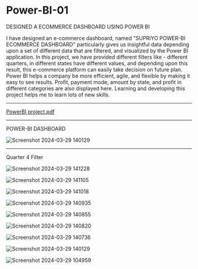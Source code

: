 # Power-BI-01
DESIGNED A ECOMMERCE DASHBOARD USING POWER BI

I have designed an e-commerce dashboard, named "SUPRIYO POWER-BI ECOMMERCE DASHBOARD" particularly gives us insightful data depending upon a set of different data that are filtered, and visualized by the Power BI application. In this project, we have provided different filters like - different quarters, in different states have different values, and depending upon this result, this e-commerce platform can easily take decision on future plan. Power BI helps a company be more efficient, agile, and flexible by making it easy to see results. Profit, payment mode, amount by state, and profit in different categories are also displayed here. Learning and developing this project helps me to learn lots of new skills.

--------------------------------------------------------------------------------------------------------------------------------------------

[PowerBI project.pdf](https://github.com/bosesupriyo/Power-BI-01/files/15160414/PowerBI.project.pdf)

--------------------------------------------------------------------------------------------------------------------------------------------

POWER-BI DASHBOARD

![Screenshot 2024-03-29 140129](https://github.com/bosesupriyo/Power-BI-01/assets/124809398/e14806da-83a8-4be0-8d8a-cb4d4d038ce5)

----------------------------------------------------------------------

Quarter 4 Filter

![Screenshot 2024-03-29 141228](https://github.com/bosesupriyo/Power-BI-01/assets/124809398/073f838e-d225-4310-9162-b370a7f88dcf)




![Screenshot 2024-03-29 141105](https://github.com/bosesupriyo/Power-BI-01/assets/124809398/46dee520-ea4e-4379-b21d-cba90d42ca44)




![Screenshot 2024-03-29 141018](https://github.com/bosesupriyo/Power-BI-01/assets/124809398/a325a7f3-b0de-439a-94c4-3121914a2736)




![Screenshot 2024-03-29 140935](https://github.com/bosesupriyo/Power-BI-01/assets/124809398/cc3b7a7d-eea2-496a-b1b2-8ba60b17a104)




![Screenshot 2024-03-29 140855](https://github.com/bosesupriyo/Power-BI-01/assets/124809398/42a97265-6622-4545-830d-0df3717ed2a0)




![Screenshot 2024-03-29 140820](https://github.com/bosesupriyo/Power-BI-01/assets/124809398/16d92767-0c1f-4c2b-9226-2c9e56f50201)




![Screenshot 2024-03-29 140736](https://github.com/bosesupriyo/Power-BI-01/assets/124809398/02715ceb-bb76-4ab1-9d5b-58115f479433)




![Screenshot 2024-03-29 140129](https://github.com/bosesupriyo/Power-BI-01/assets/124809398/e14806da-83a8-4be0-8d8a-cb4d4d038ce5)




![Screenshot 2024-03-29 104959](https://github.com/bosesupriyo/Power-BI-01/assets/124809398/4762103a-bcb5-4a12-a80d-ee4352fe20cc)
